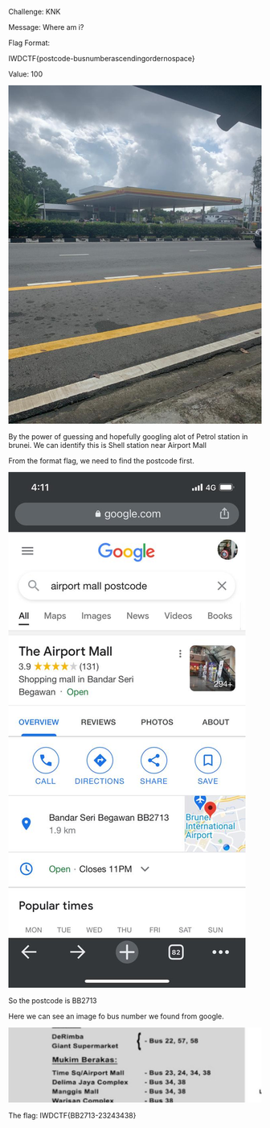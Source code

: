 Challenge: KNK

Message: Where am i?

Flag Format:

IWDCTF{postcode-busnumberascendingordernospace}

Value: 100

<img src ="https://github.com/CSBCTF/IWDCTF/blob/c71f1448d502e9c4ba4d07983ded61a0e4f9b433/Miscellaneous/KNK/files/e947baaa-7d1f-4089-b487-c07b580f9f9a.jpeg">


By the power of guessing and hopefully googling alot of Petrol station in brunei. We can identify this is Shell station near Airport Mall


From the format flag, we need to find the postcode first.

<img src ="https://github.com/CSBCTF/IWDCTF/blob/a697288108878d9bd6fbead4fc624e27d96a9594/Miscellaneous/KNK/files/WhatsApp%20Image%202021-03-17%20at%204.14.28%20PM.jpeg">

So the postcode is BB2713


Here we can see an image fo bus number we found from google. 

<img src="https://github.com/CSBCTF/IWDCTF/blob/a697288108878d9bd6fbead4fc624e27d96a9594/Miscellaneous/KNK/files/WhatsApp%20Image%202021-03-17%20at%204.14.01%20PM.jpeg">

The flag: IWDCTF{BB2713-23243438}
